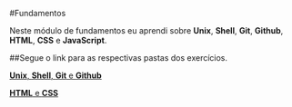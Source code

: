 #Fundamentos

Neste módulo de fundamentos eu aprendi sobre **Unix**, **Shell**, **Git**, **Github**, **HTML**, **CSS** e **JavaScript**.

##Segue o link para as respectivas pastas dos exercícios.

[**Unix**, **Shell**, **Git** e **Github**](https://github.com/miguelsabino25/trybe-exercicios/tree/main/fundamentos/secao-01-unix-shell-e-git)

[**HTML** e **CSS**](https://github.com/miguelsabino25/trybe-exercicios/tree/main/fundamentos/secao-02-introducao-a-html-e-css)